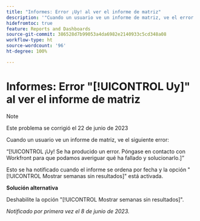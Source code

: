 ```yaml
---
title: "Informes: Error ¡Uy! al ver el informe de matriz"
description: '"Cuando un usuario ve un informe de matriz, ve el error ¡Uy!".'
hidefromtoc: true
feature: Reports and Dashboards
source-git-commit: 386528d7b99053a4da6982e2140933c5cd348a08
workflow-type: ht
source-wordcount: '96'
ht-degree: 100%

---
```



# Informes: Error &quot;[!UICONTROL Uy]&quot; al ver el informe de matriz

>[!NOTE]
>
> Este problema se corrigió el 22 de junio de 2023

Cuando un usuario ve un informe de matriz, ve el siguiente error:

“[!UICONTROL ¡Uy! Se ha producido un error. Póngase en contacto con Workfront para que podamos averiguar qué ha fallado y solucionarlo.]”

Esto se ha notificado cuando el informe se ordena por fecha y la opción &quot;[!UICONTROL Mostrar semanas sin resultados]&quot; está activada.

**Solución alternativa**

Deshabilite la opción &quot;[!UICONTROL Mostrar semanas sin resultados]&quot;.

_Notificado por primera vez el 8 de junio de 2023._

